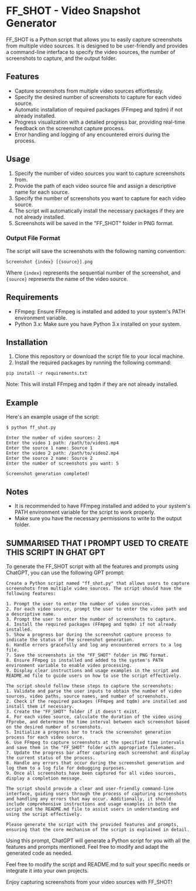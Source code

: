 # FF_SHOT - Video Snapshot Generator

FF_SHOT is a Python script that allows you to easily capture screenshots from multiple video sources. It is designed to be user-friendly and provides a command-line interface to specify the video sources, the number of screenshots to capture, and the output folder.

## Features

- Capture screenshots from multiple video sources effortlessly.
- Specify the desired number of screenshots to capture for each video source.
- Automatic installation of required packages (FFmpeg and tqdm) if not already installed.
- Progress visualization with a detailed progress bar, providing real-time feedback on the screenshot capture process.
- Error handling and logging of any encountered errors during the process.

## Usage

1. Specify the number of video sources you want to capture screenshots from.
2. Provide the path of each video source file and assign a descriptive name for each source.
3. Specify the number of screenshots you want to capture for each video source.
4. The script will automatically install the necessary packages if they are not already installed.
5. Screenshots will be saved in the "FF_SHOT" folder in PNG format.

### Output File Format

The script will save the screenshots with the following naming convention:

```
Screenshot {index} [{source}].png
```

Where `{index}` represents the sequential number of the screenshot, and `{source}` represents the name of the video source.

## Requirements

- FFmpeg: Ensure FFmpeg is installed and added to your system's PATH environment variable.
- Python 3.x: Make sure you have Python 3.x installed on your system.

## Installation

1. Clone this repository or download the script file to your local machine.
2. Install the required packages by running the following command:

```
pip install -r requirements.txt
```

Note: This will install FFmpeg and tqdm if they are not already installed.

## Example

Here's an example usage of the script:
```
$ python ff_shot.py

Enter the number of video sources: 2
Enter the video 1 path: /path/to/video1.mp4
Enter the source 1 name: Source 1
Enter the video 2 path: /path/to/video2.mp4
Enter the source 2 name: Source 2
Enter the number of screenshots you want: 5

Screenshot generation completed!
```

## Notes

- It is recommended to have FFmpeg installed and added to your system's PATH environment variable for the script to work properly.
- Make sure you have the necessary permissions to write to the output folder.

## SUMMARISED THAT I PROMPT USED TO CREATE THIS SCRIPT IN GHAT GPT

To generate the FF_SHOT script with all the features and prompts using ChatGPT, you can use the following GPT prompt:

```
Create a Python script named "ff_shot.py" that allows users to capture screenshots from multiple video sources. The script should have the following features:

1. Prompt the user to enter the number of video sources.
2. For each video source, prompt the user to enter the video path and a descriptive name.
3. Prompt the user to enter the number of screenshots to capture.
4. Install the required packages (FFmpeg and tqdm) if not already installed.
5. Show a progress bar during the screenshot capture process to indicate the status of the screenshot generation.
6. Handle errors gracefully and log any encountered errors to a log file.
7. Save the screenshots in the "FF_SHOT" folder in PNG format.
8. Ensure FFmpeg is installed and added to the system's PATH environment variable to enable video processing.
9. Display clear instructions and usage examples in the script and README.md file to guide users on how to use the script effectively.

The script should follow these steps to capture the screenshots:
1. Validate and parse the user inputs to obtain the number of video sources, video paths, source names, and number of screenshots.
2. Check if the required packages (FFmpeg and tqdm) are installed and install them if necessary.
3. Create the "FF_SHOT" folder if it doesn't exist.
4. For each video source, calculate the duration of the video using FFprobe, and determine the time interval between each screenshot based on the desired number of screenshots.
5. Initialize a progress bar to track the screenshot generation process for each video source.
6. Use FFmpeg to capture screenshots at the specified time intervals and save them in the "FF_SHOT" folder with appropriate filenames.
7. Update the progress bar after capturing each screenshot and display the current status of the process.
8. Handle any errors that occur during the screenshot generation and log them to a log file for debugging purposes.
9. Once all screenshots have been captured for all video sources, display a completion message.

The script should provide a clear and user-friendly command-line interface, guiding users through the process of capturing screenshots and handling any errors that may occur. Additionally, it should include comprehensive instructions and usage examples in both the script and the README.md file to assist users in understanding and using the script effectively.

Please generate the script with the provided features and prompts, ensuring that the core mechanism of the script is explained in detail.

```

Using this prompt, ChatGPT will generate a Python script for you with all the features and prompts mentioned. Feel free to modify and adapt the generated code as needed.

Feel free to modify the script and README.md to suit your specific needs or integrate it into your own projects.

Enjoy capturing screenshots from your video sources with FF_SHOT!
